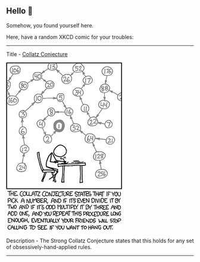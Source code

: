 ## Hello 👀

Somehow, you found yourself here.

Here, have a random XKCD comic for your troubles:

-----------------------------------

Title - [Collatz Conjecture](https://xkcd.com/710)

![Collatz Conjecture](./random_comic.png)

Description - The Strong Collatz Conjecture states that this holds for any set of obsessively-hand-applied rules.

-----------------------------------